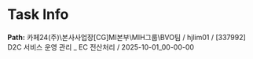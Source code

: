 # Task Info

**Path:** 카페24(주)\본사사업장\[CG]MI본부\MIH그룹\BVO팀 / hjlim01 / [337992] D2C 서비스 운영 관리 _ EC 전산처리 / 2025-10-01_00-00-00

